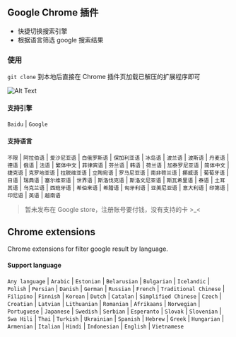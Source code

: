 ## Google Chrome 插件

- 快捷切换搜索引擎
- 根据语言筛选 google 搜索结果

### 使用

`git clone` 到本地后直接在 Chrome 插件页加载已解压的扩展程序即可

![Alt Text](./images/snapshot.gif)

#### 支持引擎

`Baidu` | `Google`

#### 支持语言

`不限` | `阿拉伯语` | `爱沙尼亚语` | `白俄罗斯语` | `保加利亚语` | `冰岛语` | `波兰语` | `波斯语` | `丹麦语` | `德语` | `俄语` | `法语` | `繁体中文` | `菲律宾语` | `芬兰语` | `韩语` | `荷兰语` | `加泰罗尼亚语` | `简体中文` | `捷克语` | `克罗地亚语` | `拉脱维亚语` | `立陶宛语` | `罗马尼亚语` | `南非荷兰语` | `挪威语` | `葡萄牙语` | `日语` | `瑞典语` | `塞尔维亚语` | `世界语` | `斯洛伐克语` | `斯洛文尼亚语` | `斯瓦希里语` | `泰语` | `土耳其语` | `乌克兰语` | `西班牙语` | `希伯来语` | `希腊语` | `匈牙利语` | `亚美尼亚语` | `意大利语` | `印第语` | `印尼语` | `英语` | `越南语`

> 暂未发布在 Google store，注册账号要付钱，没有支持的卡 >_<


## Chrome extensions

Chrome extensions for filter google result by language.

#### Support language

`Any language` | `Arabic` | `Estonian` | `Belarusian` | `Bulgarian` | `Icelandic` | `Polish` | `Persian` | `Danish` | `German` | `Russian` | `French` | `Traditional Chinese` | `Filipino` | `Finnish` | `Korean` | `Dutch` | `Catalan` | `Simplified Chinese` | `Czech` | `Croatian` | `Latvian` | `Lithuanian` | `Romanian` | `Afrikaans` | `Norwegian` | `Portuguese` | `Japanese` | `Swedish` | `Serbian` | `Esperanto` | `Slovak` | `Slovenian` | `Swa Hili` | `Thai` | `Turkish` | `Ukrainian` | `Spanish` | `Hebrew` | `Greek` | `Hungarian` | `Armenian` | `Italian` | `Hindi` | `Indonesian` | `English` | `Vietnamese`
